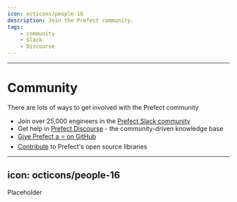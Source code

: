 ```yaml
---
icon: octicons/people-16
description: Join the Prefect community.
tags:
    - community
    - Slack
    - Discourse
---
```

---

# Community

There are lots of ways to get involved with the Prefect community

- Join over 25,000 engineers in the [Prefect Slack community](https://prefect.io/slack)
- Get help in [Prefect Discourse](https://discourse.prefect.io/) - the community-driven knowledge base
- [Give Prefect a ⭐️ on GitHub](https://github.com/PrefectHQ/prefect) 
- [Contribute](/contributing/overview/) to Prefect's open source libraries


---
icon: octicons/people-16
---

Placeholder